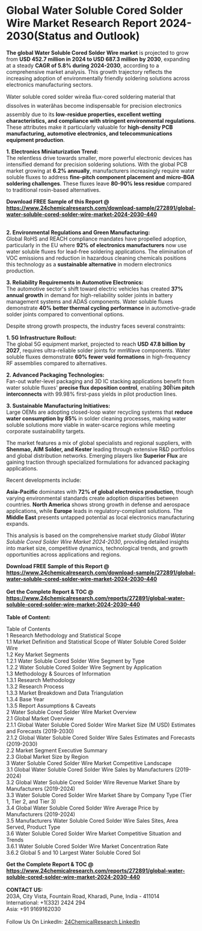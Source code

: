 <h1>Global Water Soluble Cored Solder Wire Market Research Report 2024-2030(Status and Outlook)</h1><p><strong>The global Water Soluble Cored Solder Wire market</strong> is projected to grow from <strong>USD 452.7 million in 2024 to USD 687.3 million by 2030</strong>, expanding at a steady <strong>CAGR of 5.8% during 2024-2030</strong>, according to a comprehensive market analysis. This growth trajectory reflects the increasing adoption of environmentally friendly soldering solutions across electronics manufacturing sectors.</p><p>Water soluble cored solder wireâa flux-cored soldering material that dissolves in waterâhas become indispensable for precision electronics assembly due to its <strong>low-residue properties, excellent wetting characteristics, and compliance with stringent environmental regulations</strong>. These attributes make it particularly valuable for <strong>high-density PCB manufacturing, automotive electronics, and telecommunications equipment production</strong>.</p><p><strong>1. Electronics Miniaturization Trend:</strong><br>
The relentless drive towards smaller, more powerful electronic devices has intensified demand for precision soldering solutions. With the global PCB market growing at <strong>6.2% annually</strong>, manufacturers increasingly require water soluble fluxes to address <strong>fine-pitch component placement and micro-BGA soldering challenges</strong>. These fluxes leave <strong>80-90% less residue</strong> compared to traditional rosin-based alternatives.</p><div><b>Download FREE Sample of this Report @ 
            <a href="https://www.24chemicalresearch.com/download-sample/272891/global-water-soluble-cored-solder-wire-market-2024-2030-440">
            https://www.24chemicalresearch.com/download-sample/272891/global-water-soluble-cored-solder-wire-market-2024-2030-440</a></b></div><br><p><strong>2. Environmental Regulations and Green Manufacturing:</strong><br>
Global RoHS and REACH compliance mandates have propelled adoption, particularly in the EU where <strong>92% of electronics manufacturers</strong> now use water soluble fluxes for lead-free soldering applications. The elimination of VOC emissions and reduction in hazardous cleaning chemicals positions this technology as a <strong>sustainable alternative</strong> in modern electronics production.</p><p><strong>3. Reliability Requirements in Automotive Electronics:</strong><br>
The automotive sector's shift toward electric vehicles has created <strong>37% annual growth</strong> in demand for high-reliability solder joints in battery management systems and ADAS components. Water soluble fluxes demonstrate <strong>40% better thermal cycling performance</strong> in automotive-grade solder joints compared to conventional options.</p><p>Despite strong growth prospects, the industry faces several constraints:</p><p><strong>1. 5G Infrastructure Rollout:</strong><br>
The global 5G equipment market, projected to reach <strong>USD 47.8 billion by 2027</strong>, requires ultra-reliable solder joints for mmWave components. Water soluble fluxes demonstrate <strong>60% fewer void formations</strong> in high-frequency RF assemblies compared to alternatives.</p><p><strong>2. Advanced Packaging Technologies:</strong><br>
Fan-out wafer-level packaging and 3D IC stacking applications benefit from water soluble fluxes' <strong>precise flux deposition control</strong>, enabling <strong>30Î¼m pitch interconnects</strong> with 99.98% first-pass yields in pilot production lines.</p><p><strong>3. Sustainable Manufacturing Initiatives:</strong><br>
Large OEMs are adopting closed-loop water recycling systems that <strong>reduce water consumption by 85%</strong> in solder cleaning processes, making water soluble solutions more viable in water-scarce regions while meeting corporate sustainability targets.</p><p>The market features a mix of global specialists and regional suppliers, with <strong>Shenmao, AIM Solder, and Kester</strong> leading through extensive R&amp;D portfolios and global distribution networks. Emerging players like <strong>Superior Flux</strong> are gaining traction through specialized formulations for advanced packaging applications.</p><p>Recent developments include:</p><p><strong>Asia-Pacific</strong> dominates with <strong>72% of global electronics production</strong>, though varying environmental standards create adoption disparities between countries. <strong>North America</strong> shows strong growth in defense and aerospace applications, while <strong>Europe</strong> leads in regulatory-compliant solutions. The <strong>Middle East</strong> presents untapped potential as local electronics manufacturing expands.</p><p>This analysis is based on the comprehensive market study <em>Global Water Soluble Cored Solder Wire Market 2024-2030</em>, providing detailed insights into market size, competitive dynamics, technological trends, and growth opportunities across applications and regions.</p><div><b>Download FREE Sample of this Report @ 
            <a href="https://www.24chemicalresearch.com/download-sample/272891/global-water-soluble-cored-solder-wire-market-2024-2030-440">
            https://www.24chemicalresearch.com/download-sample/272891/global-water-soluble-cored-solder-wire-market-2024-2030-440</a></b></div><br><div><b>Get the Complete Report & TOC @ 
            <a href="https://www.24chemicalresearch.com/reports/272891/global-water-soluble-cored-solder-wire-market-2024-2030-440">
            https://www.24chemicalresearch.com/reports/272891/global-water-soluble-cored-solder-wire-market-2024-2030-440</a></b></div><br>
            <b>Table of Content:</b><p>Table of Contents<br />
1 Research Methodology and Statistical Scope<br />
1.1 Market Definition and Statistical Scope of Water Soluble Cored Solder Wire<br />
1.2 Key Market Segments<br />
1.2.1 Water Soluble Cored Solder Wire Segment by Type<br />
1.2.2 Water Soluble Cored Solder Wire Segment by Application<br />
1.3 Methodology & Sources of Information<br />
1.3.1 Research Methodology<br />
1.3.2 Research Process<br />
1.3.3 Market Breakdown and Data Triangulation<br />
1.3.4 Base Year<br />
1.3.5 Report Assumptions & Caveats<br />
2 Water Soluble Cored Solder Wire Market Overview<br />
2.1 Global Market Overview<br />
2.1.1 Global Water Soluble Cored Solder Wire Market Size (M USD) Estimates and Forecasts (2019-2030)<br />
2.1.2 Global Water Soluble Cored Solder Wire Sales Estimates and Forecasts (2019-2030)<br />
2.2 Market Segment Executive Summary<br />
2.3 Global Market Size by Region<br />
3 Water Soluble Cored Solder Wire Market Competitive Landscape<br />
3.1 Global Water Soluble Cored Solder Wire Sales by Manufacturers (2019-2024)<br />
3.2 Global Water Soluble Cored Solder Wire Revenue Market Share by Manufacturers (2019-2024)<br />
3.3 Water Soluble Cored Solder Wire Market Share by Company Type (Tier 1, Tier 2, and Tier 3)<br />
3.4 Global Water Soluble Cored Solder Wire Average Price by Manufacturers (2019-2024)<br />
3.5 Manufacturers Water Soluble Cored Solder Wire Sales Sites, Area Served, Product Type<br />
3.6 Water Soluble Cored Solder Wire Market Competitive Situation and Trends<br />
3.6.1 Water Soluble Cored Solder Wire Market Concentration Rate<br />
3.6.2 Global 5 and 10 Largest Water Soluble Cored Sol</p><div><b>Get the Complete Report & TOC @ 
            <a href="https://www.24chemicalresearch.com/reports/272891/global-water-soluble-cored-solder-wire-market-2024-2030-440">
            https://www.24chemicalresearch.com/reports/272891/global-water-soluble-cored-solder-wire-market-2024-2030-440</a></b></div><br><b>CONTACT US:</b><br>
            203A, City Vista, Fountain Road, Kharadi, Pune, India - 411014<br>
            International: +1(332) 2424 294<br>
            Asia: +91 9169162030 <br><br>
            Follow Us On LinkedIn: <a href="https://www.linkedin.com/company/24chemicalresearch/">24ChemicalResearch LinkedIn</a>